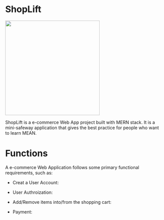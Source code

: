 # ShopLift
<img src="https://github.com/brucelin1218/ShopLift/blob/master/ShopLift%20logo.jpg" width = "300"/>

ShopLift is a e-commerce Web App project built with MERN stack. It is a mini-safeway application that gives the best practice for people who want to learn MEAN.

# Functions
A e-commerce Web Application follows some primary functional requirements, such as:

* Creat a User Account:

* User Authroization:

* Add/Remove items into/from the shopping cart:

* Payment:
